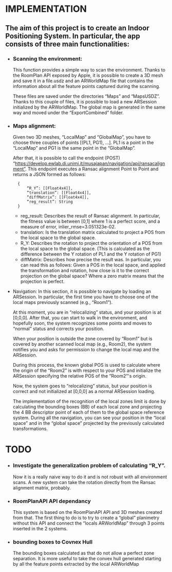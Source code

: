 # IMPLEMENTATION
## The aim of this project is to create an Indoor Positioning System. In particular, the app consists of three main functionalities:
- ### Scanning the environment:
    This function provides a simple way to scan the environment. Thanks to the RoomPlan API exposed by Apple, it is possible to create a 3D mesh and save it in a file.usdz and an ARWorldMap file that contains the information about all the feature points captured during the scanning. 
    
    These files are saved under the directories “Maps” and “MapsUSDZ”. Thanks to this couple of files, it is possible to load a new ARSession initialized by the ARWorldMap. The global map is generated in the same way and moved under the “ExportCombined” folder.

- ### Maps alignment:
    Given two 3D meshes, “LocalMap” and “GlobalMap”, you have to choose three couples of points [(PL1, PG1), …]. PL1 is a point in the “LocalMap” and PG1 is the same point in the “GlobalMap”.
    
    After that, it is possible to call the endpoint (POST) “https://develop.ewlab.di.unimi.it/musajapan/navigation/api/ransacalignment”. This endpoint executes a Ransac alignment Point to Point and returns a JSON formed as follows:

        {
            “R_Y”: [[Float4x4]],
            “translation”: [[Float4x4]],
            “diffMatrix”: [[Float4x4]],
            “reg_result”: String
        }

    - reg_result: Describes the result of Ransac alignment. In particular, the fitness value is between [0,1] where 1 is a perfect score, and a measure of error, inlier_rmse=3.051323e-02.
    - translation: Is the translation matrix calculated to project a POS from the local space to the global space.
    - R_Y: Describes the rotation to project the orientation of a POS from the local space to the global space. (This is calculated as the difference between the Y rotation of PL1 and the Y rotation of PG1)
    - diffMatrix: Describes how precise the result was. In particular, you can read this as follows: Given a POS in the local space, and applied the transformation and rotation, how close is it to the correct projection on the global space? Where a zero matrix means that the projection is perfect.
- Navigation: In this section, it is possible to navigate by loading an ARSession. In particular, the first time you have to choose one of the local maps previously scanned (e.g., “Room1”).
    
    At this moment, you are in “relocalizing” status, and your position is at [0,0,0]. After that, you can start to walk in the environment, and hopefully soon, the system recognizes some points and moves to “normal” status and corrects your position.
    
    When your position is outside the zone covered by “Room1” but is covered by another scanned local map (e.g., Room2), the system notifies you and asks for permission to change the local map and the ARSession.
    
    During this process, the known global POS is used to calculate where the origin of the “Room2” is with respect to your POS and initialize the ARSession specifying the relative POS of the “Room2”'s origin.
    
    Now, the system goes to “relocalizing” status, but your position is correct and not initialized at [0,0,0] as a normal ARSession loading.
    
    The implementation of the recognition of the local zones limit is done by calculating the bounding boxes (BB) of each local zone and projecting the 4 BB descriptor point of each of them to the global space reference system. During all the navigation, you can see your position in the “local space” and in the “global space” projected by the previously calculated transformations.

# TODO
- ### Investigate the generalization problem of calculating “R_Y”.
    Now it is a really naive way to do it and is not robust with all environment scans. A new system can take the rotation directly from the Ransac alignment matrix, probably.
- ### RoomPlanAPI API dependancy
    This system is based on the RoomPlanAPI API and 3D meshes created from that. The first thing to do is to try to create a “global” planimetry without this API and connect the “locals ARWorldMap” through 3 points inserted in the 2 systems.
- ### bounding boxes to Covnex Hull
    The bounding boxes calculated as that do not allow a perfect zone separation. It is more useful to take the convex hull generated starting by all the feature points extracted by the local ARWorldMap
